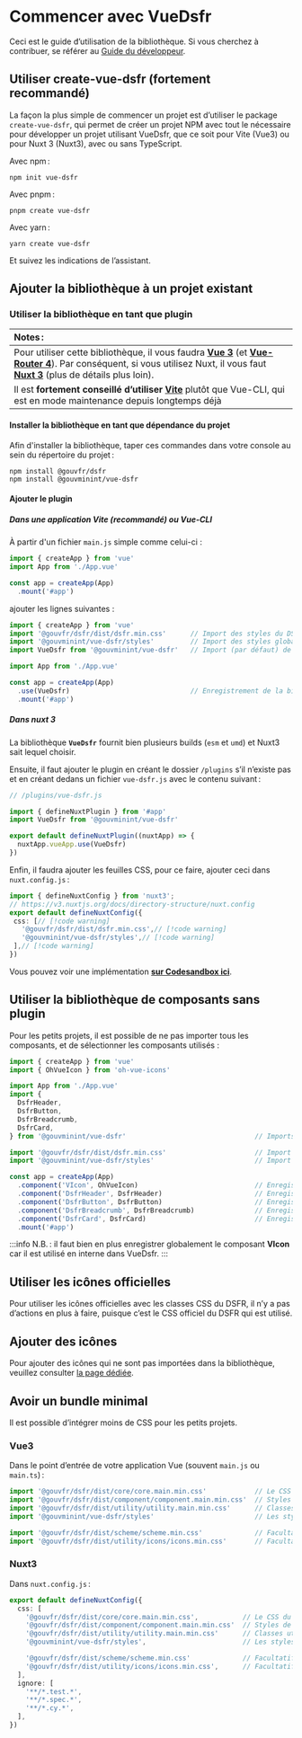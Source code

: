 # Commencer avec VueDsfr

Ceci est le guide d̛’utilisation de la bibliothèque. Si vous cherchez à contribuer, se référer au
[Guide du développeur](/guide-developpeur).

## Utiliser create-vue-dsfr (fortement recommandé)

La façon la plus simple de commencer un projet est d’utiliser le package `create-vue-dsfr`, qui permet de créer un projet
NPM avec tout le nécessaire pour développer un projet utilisant VueDsfr, que ce soit pour Vite (Vue3) ou pour Nuxt 3 (Nuxt3),
avec ou sans TypeScript.

Avec npm :

```shell
npm init vue-dsfr
```

Avec pnpm :

```shell
pnpm create vue-dsfr
```

Avec yarn :

```shell
yarn create vue-dsfr
```

Et suivez les indications de l’assistant.

## Ajouter la bibliothèque à un projet existant

### Utiliser la bibliothèque en tant que plugin

| Notes :              |
|:---------------------------|
| Pour utiliser cette bibliothèque, il vous faudra **[Vue 3](https://v3.vuejs.org/)** (et **[Vue-Router 4](https://next.router.vuejs.org/)**). Par conséquent, si vous utilisez Nuxt, il vous faut **[Nuxt 3](https://v3.nuxtjs.org/)** (plus de détails plus loin). |
| Il est **fortement conseillé d’utiliser [Vite](https://vitejs.dev)** plutôt que Vue-CLI, qui est en mode maintenance depuis longtemps déjà |

#### Installer la bibliothèque en tant que dépendance du projet

Afin d'installer la bibliothèque, taper ces commandes dans votre console au sein du répertoire du projet :

```shell
npm install @gouvfr/dsfr
npm install @gouvminint/vue-dsfr
```

#### Ajouter le plugin

##### Dans une application Vite (recommandé) ou Vue-CLI

À partir d'un fichier `main.js` simple comme celui-ci :

```js
import { createApp } from 'vue'
import App from './App.vue'

const app = createApp(App)
  .mount('#app')
```

ajouter les lignes suivantes :

```typescript
import { createApp } from 'vue'
import '@gouvfr/dsfr/dist/dsfr.min.css'      // Import des styles du DSFR // [!code warning]
import '@gouvminint/vue-dsfr/styles'         // Import des styles globaux propre à VueDSFR // [!code warning]
import VueDsfr from '@gouvminint/vue-dsfr'   // Import (par défaut) de la bibliothèque // [!code warning]

import App from './App.vue'

const app = createApp(App)
  .use(VueDsfr)                              // Enregistrement de la bibliothèque en tant que plugin // [!code warning]
  .mount('#app')
```

##### Dans nuxt 3

La bibliothèque **`VueDsfr`** fournit bien plusieurs builds (`esm` et `umd`) et Nuxt3 sait lequel choisir.

Ensuite, il faut ajouter le plugin en créant le dossier `/plugins` s’il n’existe pas et en créant dedans un fichier `vue-dsfr.js`
avec le contenu suivant :

```typescript
// /plugins/vue-dsfr.js

import { defineNuxtPlugin } from '#app'
import VueDsfr from '@gouvminint/vue-dsfr'

export default defineNuxtPlugin((nuxtApp) => {
  nuxtApp.vueApp.use(VueDsfr)
})
```

Enfin, il faudra ajouter les feuilles CSS, pour ce faire, ajouter ceci dans `nuxt.config.js` :

```typescript
import { defineNuxtConfig } from 'nuxt3';
// https://v3.nuxtjs.org/docs/directory-structure/nuxt.config
export default defineNuxtConfig({
 css: [// [!code warning]
   '@gouvfr/dsfr/dist/dsfr.min.css',// [!code warning]
   '@gouvminint/vue-dsfr/styles',// [!code warning]
 ],// [!code warning]
})
```

Vous pouvez voir une implémentation **[sur Codesandbox ici](https://codesandbox.io/p/github/laruiss/nuxt-dsfr/nuxt-dsfr)**.

## Utiliser la bibliothèque de composants sans plugin

Pour les petits projets, il est possible de ne pas importer tous les composants, et de sélectionner
les composants utilisés :

```js
import { createApp } from 'vue'
import { OhVueIcon } from 'oh-vue-icons'

import App from './App.vue'
import {
  DsfrHeader,
  DsfrButton,
  DsfrBreadcrumb,
  DsfrCard,
} from '@gouvminint/vue-dsfr'                                // Imports nommés de la bibliothèque

import '@gouvfr/dsfr/dist/dsfr.min.css'                      // Import des styles du DSFR
import '@gouvminint/vue-dsfr/styles'                         // Import des styles propres à la bibliothèque VueDSFR

const app = createApp(App)
  .component('VIcon', OhVueIcon)                             // Enregistrement global du composant OhVueIcon // [!code warning]
  .component('DsfrHeader', DsfrHeader)                       // Enregistrement global du composant DsfrHeader
  .component('DsfrButton', DsfrButton)                       // Enregistrement global du composant DsfrButton
  .component('DsfrBreadcrumb', DsfrBreadcrumb)               // Enregistrement global du composant DsfrBreadcrumb
  .component('DsfrCard', DsfrCard)                           // Enregistrement global du composant DsfrCard
  .mount('#app')
```

:::info
N.B. : il faut bien en plus enregistrer globalement le composant **VIcon** car il est utilisé en interne dans VueDsfr.
:::

## Utiliser les icônes officielles

Pour utiliser les icônes officielles avec les classes CSS du DSFR, il n’y a pas d’actions en plus à faire,
puisque c’est le CSS officiel du DSFR qui est utilisé.

## Ajouter des icônes

Pour ajouter des icônes qui ne sont pas importées dans la bibliothèque, veuillez consulter
[la page dédiée](/icones-personnalisees).

## Avoir un bundle minimal

Il est possible d’intégrer moins de CSS pour les petits projets.

### Vue3

Dans le point d’entrée de votre application Vue (souvent `main.js` ou `main.ts`) :

```typescript
import '@gouvfr/dsfr/dist/core/core.main.min.css'            // Le CSS minimal du DSFR
import '@gouvfr/dsfr/dist/component/component.main.min.css'  // Styles de tous les composants du DSFR
import '@gouvfr/dsfr/dist/utility/utility.main.min.css'      // Classes utilitaires : les composants de VueDsfr en ont besoin
import '@gouvminint/vue-dsfr/styles'                         // Les styles propres aux composants de VueDsfr

import '@gouvfr/dsfr/dist/scheme/scheme.min.css'             // Facultatif : Si les thèmes sont utilisés (thème sombre, thème clair)
import '@gouvfr/dsfr/dist/utility/icons/icons.min.css'       // Facultatif : Si des icônes sont utilisées avec les classes "fr-icon-..."
```

### Nuxt3

Dans `nuxt.config.js` :

```typescript
export default defineNuxtConfig({
  css: [
    '@gouvfr/dsfr/dist/core/core.main.min.css',           // Le CSS du DSFR
    '@gouvfr/dsfr/dist/component/component.main.min.css'  // Styles de tous les composants du DSFR
    '@gouvfr/dsfr/dist/utility/utility.main.min.css'      // Classes utilitaires : les composants de VueDsfr en ont besoin
    '@gouvminint/vue-dsfr/styles',                        // Les styles propres aux composants de VueDsfr

    '@gouvfr/dsfr/dist/scheme/scheme.min.css'             // Facultatif : Si les thèmes sont utilisés (thème sombre, thème en bernes)
    '@gouvfr/dsfr/dist/utility/icons/icons.min.css',      // Facultatif : Si des icônes sont utilisées avec les classes "fr-icon-..."
  ],
  ignore: [
    '**/*.test.*',
    '**/*.spec.*',
    '**/*.cy.*',
  ],
})
```
